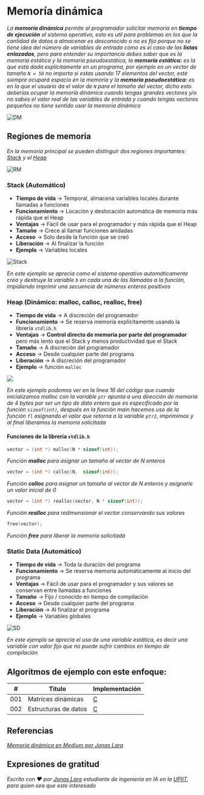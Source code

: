 # Memoría dinámica

_La **memoria dinámica** permite al programador solicitar memoria en **tiempo de ejecución** al sistema operativo, esto es util para problemas en los que la cantidad de datos a almacenar es desconocido o no es fijo porque no se tiene idea del número de variables de entrada cómo es el caso de las **listas enlazadas**, pero para entender su importancia debes saber que es la memoria estática y la memoria pseudoestática, la **memoria estática:** es la que esta dada explícitamente en un programa, por ejemplo en un vector de tamaño `N = 50` no importa si estas usando 17 elementos del vector, esté siempre ocupará espacio en la memoria y la **memoria pseudoestática:** es en la que el usuario da el valor de `N` para el tamaño del vector, dicho esto deberías ocupar la memoría dinámica cuando tengas grandes vectores y/o no sabes el valor real de las variables de entrada y cuando tengas vectores pequeños no tiene sentido usar la memoria dinámica_

![DM](/00.-Sources/Images/DM.png)

## Regiones de memoria
_En la memoria principal se pueden distinguir dos regiones importantes: [Stack](#stack-automático) y el [Heap](#heap-dinámico-malloc-calloc-realloc-free)_

![RM](/00.-Sources/Images/RM.png)

### Stack (Automático)

- **Tiempo de vida** → Temporal, almacena variables locales durante llamadas a funciones
- **Funcionamiento** → Locación y deslocación automática de memoria más rápida que el Heap
- **Ventajas** → Fácil de usar para el programador y más rápida que el Heap
- **Tamaño** → Crece al llamar funciones anidadas
- **Acceso** → Solo desde la función que se creó
- **Liberación** → Al finalizar la función
- **Ejemplo** → Variables locales

![Stack](/00.-Sources/Images/Stack.png)

_En este ejemplo se aprecia como el sistema operativo automáticamente crea y destruye la variable `b` en cada una de las llamadas a la función, impidiendo imprimir una secuencia de números enteros positivos_


### Heap (Dinámico: malloc, calloc, realloc, free)	

- **Tiempo de vida** → A discreción del programador
- **Funcionamiento** → Se reserva memoria explícitamente usando la librería `stdlib.h`
- **Ventajas** → **Control directo de memoria por parte del programador** pero más lento que el Stack y menos productividad que el Stack
- **Tamaño** → A discreción del programador
- **Acceso** → Desde cualquier parte del programa
- **Liberación** → A discreción del programador
- **Ejemplo** → función `malloc`

![](/00.-Sources/Images/Heap.png)

_En este ejemplo podemos ver en la linea 16 del código que cuando inicializamos malloc con la variable `ptr` apunta a una dirección de memoria de 4 bytes por ser un tipo de dato entero que es especificado por la función `sizeof(int)`, después en la función main hacemos uso de la función `fl` asignando el valor que retorna a la variable `ptr2`, imprimimos y al final liberamos la memoria solicitada_

#### Funciones de la librería `stdlib.h`

```C
vector = (int *) malloc(N * sizeof(int)); 
```
_Función **malloc** para asignar un tamaño al vector de N enteros_

```C
vector = (int *) calloc(N,  sizeof(int)); 
```
_Función **calloc** para asignar un tamaño al vector de N enteros y asignarle un valor inicial de 0_

```C
vector = (int *) realloc(vector, N * sizeof(int)); 
```
_Función **realloc** para redimensionar el vector conservando sus valores_

```C
free(vector);
```
_Función **free** para liberar la memoria solicitada_



### Static Data (Automático)

- **Tiempo de vida** → Toda la duración del programa
- **Funcionamiento** → Se reserva memoria automáticamente al inicio del programa
- **Ventajas** → Fácil de usar para el programador y sus valores se conservan entre llamadas a funciones
- **Tamaño** → Fijo / conocido en tiempo de compilación
- **Acceso** → Desde cualquier parte del programa
- **Liberación** → Al finalizar el programa
- **Ejemplo** → Variables globales

![SD](/00.-Sources/Images/SD.png)

_En este ejemplo se aprecia el uso de una variable estática, es decir una variable con valor fijo que no puede sufrir cambios en tiempo de compilación_

## Algoritmos de ejemplo con este enfoque:

| # | Titulo | Implementación |
|---| ----- | -------- |
|001| Matrices dinámicas | [C](https://github.com/Jonas-Lara/IPN-CS/blob/master/03.-Memoria-din%C3%A1mica/Algoritmos/07-Matrices-din%C3%A1micas.c) |
|002| Estructuras de datos | [C](https://github.com/Jonas-Lara/IPN-CS/tree/master/11.-Estructuras-de-Datos-en-C) |

## Referencias

_[Memoria dinámica en Medium por Jonas Lara](https://medium.com/@jonas_lara/memoria-din%C3%A1mica-en-c-55bdcad1fe71)_

## Expresiones de gratitud

_Escrito con ❤️ por [Jonas Lara](https://www.linkedin.com/in/jonas1ara/) estudiante de ingeniería en IA en la [UPIIT](https://www.upiit.ipn.mx/), para quien sea que este interesado_

